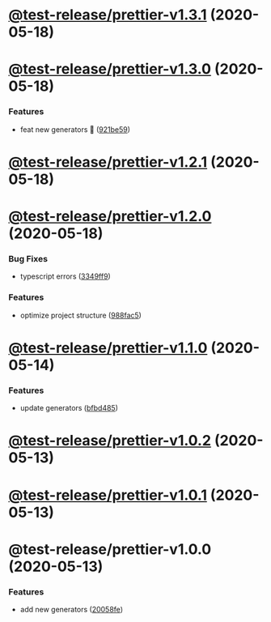 # [@test-release/prettier-v1.3.1](https://github.com/developer239/test-release/compare/@test-release/prettier-v1.3.0...@test-release/prettier-v1.3.1) (2020-05-18)

# [@test-release/prettier-v1.3.0](https://github.com/developer239/test-release/compare/@test-release/prettier-v1.2.1...@test-release/prettier-v1.3.0) (2020-05-18)


### Features

* feat new generators 🚀 ([921be59](https://github.com/developer239/test-release/commit/921be594daa33c441152bedeadd92f62c386b32a))

# [@test-release/prettier-v1.2.1](https://github.com/developer239/test-release/compare/@test-release/prettier-v1.2.0...@test-release/prettier-v1.2.1) (2020-05-18)

# [@test-release/prettier-v1.2.0](https://github.com/developer239/test-release/compare/@test-release/prettier-v1.1.0...@test-release/prettier-v1.2.0) (2020-05-18)

### Bug Fixes

- typescript errors ([3349ff9](https://github.com/developer239/test-release/commit/3349ff94597eb987ca2838a4ea13d4741c0011d2))

### Features

- optimize project structure ([988fac5](https://github.com/developer239/test-release/commit/988fac53f36fdd32798c23ccacec1b9d616134c1))

# [@test-release/prettier-v1.1.0](https://github.com/developer239/test-release/compare/@test-release/prettier-v1.0.2...@test-release/prettier-v1.1.0) (2020-05-14)

### Features

- update generators ([bfbd485](https://github.com/developer239/test-release/commit/bfbd4850822545dca7934d0e5a50523a96afefec))

# [@test-release/prettier-v1.0.2](https://github.com/developer239/test-release/compare/@test-release/prettier-v1.0.1...@test-release/prettier-v1.0.2) (2020-05-13)

# [@test-release/prettier-v1.0.1](https://github.com/developer239/test-release/compare/@test-release/prettier-v1.0.0...@test-release/prettier-v1.0.1) (2020-05-13)

# @test-release/prettier-v1.0.0 (2020-05-13)

### Features

- add new generators ([20058fe](https://github.com/developer239/test-release/commit/20058fe613e07bd37ece1115a21f55b95e295358))
